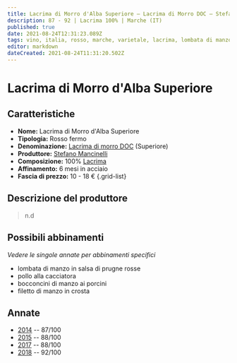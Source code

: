 ```yaml
---
title: Lacrima di Morro d'Alba Superiore – Lacrima di Morro DOC – Stefano Mancinelli
description: 87 - 92 | Lacrima 100% | Marche (IT)
published: true
date: 2021-08-24T12:31:23.089Z
tags: vino, italia, rosso, marche, varietale, lacrima, lombata di manzo in salsa di prugne rosse, pollo alla cacciatora, bocconcini di manzo ai porcini, filetto di manzo in crosta
editor: markdown
dateCreated: 2021-08-24T11:31:20.502Z
---
```


# Lacrima di Morro d'Alba Superiore

## Caratteristiche
- **Nome:** Lacrima di Morro d'Alba Superiore
- **Tipologia:** Rosso fermo
- **Denominazione:** [Lacrima di morro DOC](/denominazioni/Italia/Marche/DOC/Lacrima-di-morro) (Superiore)
- **Produttore:** [Stefano Mancinelli](/produttori/Italia/Marche/Stefano-Mancinelli) 
- **Composizione:** 100% [Lacrima](/vitigni/bacca-nera/lacrima)
- **Affinamento:** 6 mesi in acciaio
- **Fascia di prezzo:** 10 - 18 €
{.grid-list}

## Descrizione del produttore

> n.d

## Possibili abbinamenti
*Vedere le singole annate per abbinamenti specifici*

- lombata di manzo in salsa di prugne rosse
- pollo alla cacciatora
- bocconcini di manzo ai porcini
- filetto di manzo in crosta

## Annate
- [2014](/vini/Italia/Marche/Stefano-Mancinelli/Lacrima-di-Morro-d-Alba-Superiore/2014) -- 87/100
- [2015](/vini/Italia/Marche/Stefano-Mancinelli/Lacrima-di-Morro-d-Alba-Superiore/2015) -- 88/100
- [2017](/vini/Italia/Marche/Stefano-Mancinelli/Lacrima-di-Morro-d-Alba-Superiore/2017) -- 88/100
- [2018](/vini/Italia/Marche/Stefano-Mancinelli/Lacrima-di-Morro-d-Alba-Superiore/2018) -- 92/100


